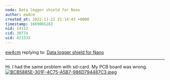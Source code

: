 ```yaml
---
node: Data logger shield for Nano
author: ew4cm
created_at: 2022-11-21 21:14:43 +0000
timestamp: 1669065283
nid: 14152
cid: 30774
uid: 821533
---
```




[ew4cm](../profile/ew4cm) replying to: [Data logger shield for Nano](../notes/cfastie/04-30-2017/data-logger-shield-for-nano)

----
Hi. I had the same problem with sd-card. My PCB board was wrong.
[![BCB5885E-301F-4C75-A5B7-986D794487C3.jpeg](/i/47336)](/i/47336?s=o)

